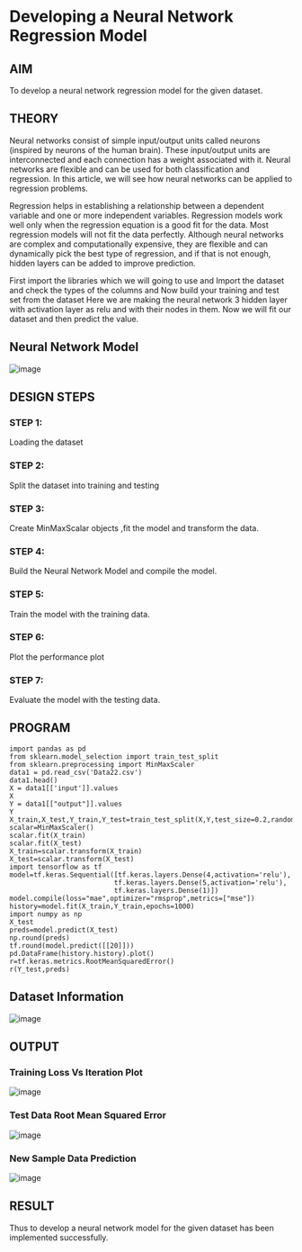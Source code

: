 # Developing a Neural Network Regression Model

## AIM

To develop a neural network regression model for the given dataset.

## THEORY
Neural networks consist of simple input/output units called neurons (inspired by neurons of the human brain). These input/output units are interconnected and each connection has a weight associated with it. Neural networks are flexible and can be used for both classification and regression. In this article, we will see how neural networks can be applied to regression problems.

Regression helps in establishing a relationship between a dependent variable and one or more independent variables. Regression models work well only when the regression equation is a good fit for the data. Most regression models will not fit the data perfectly. Although neural networks are complex and computationally expensive, they are flexible and can dynamically pick the best type of regression, and if that is not enough, hidden layers can be added to improve prediction.

First import the libraries which we will going to use and Import the dataset and check the types of the columns and Now build your training and test set from the dataset Here we are making the neural network 3 hidden layer with activation layer as relu and with their nodes in them. Now we will fit our dataset and then predict the value.









## Neural Network Model

![image](https://user-images.githubusercontent.com/75234942/187088677-90eab090-03e2-46f9-ad99-3240f9753719.png)




## DESIGN STEPS

### STEP 1:

Loading the dataset

### STEP 2:

Split the dataset into training and testing

### STEP 3:

Create MinMaxScalar objects ,fit the model and transform the data.

### STEP 4:

Build the Neural Network Model and compile the model.

### STEP 5:

Train the model with the training data.

### STEP 6:

Plot the performance plot

### STEP 7:

Evaluate the model with the testing data.

## PROGRAM
```python3
import pandas as pd
from sklearn.model_selection import train_test_split
from sklearn.preprocessing import MinMaxScaler
data1 = pd.read_csv('Data22.csv')
data1.head()
X = data1[['input']].values
X
Y = data1[["output"]].values
Y
X_train,X_test,Y_train,Y_test=train_test_split(X,Y,test_size=0.2,random_state=42)
scalar=MinMaxScaler()
scalar.fit(X_train)
scalar.fit(X_test)
X_train=scalar.transform(X_train)
X_test=scalar.transform(X_test)
import tensorflow as tf
model=tf.keras.Sequential([tf.keras.layers.Dense(4,activation='relu'),
                          tf.keras.layers.Dense(5,activation='relu'),
                          tf.keras.layers.Dense(1)])
model.compile(loss="mae",optimizer="rmsprop",metrics=["mse"])
history=model.fit(X_train,Y_train,epochs=1000)
import numpy as np
X_test
preds=model.predict(X_test)
np.round(preds)
tf.round(model.predict([[20]]))
pd.DataFrame(history.history).plot()
r=tf.keras.metrics.RootMeanSquaredError()
r(Y_test,preds)
```
## Dataset Information

![image](https://user-images.githubusercontent.com/75234942/187087432-f583dd0b-74f1-4ea3-98bb-ba54a7b3fc7b.png)




## OUTPUT

### Training Loss Vs Iteration Plot
![image](https://user-images.githubusercontent.com/75234942/187087268-5cd838d4-2f89-4fef-b590-35e1d879921f.png)


### Test Data Root Mean Squared Error
![image](https://user-images.githubusercontent.com/75234942/187087300-9a9eafea-bd75-4de3-b87a-6ccd9b6241c5.png)



### New Sample Data Prediction
![image](https://user-images.githubusercontent.com/75234942/187087345-45cb2305-c766-4ec6-8db6-3e74a6993643.png)


## RESULT
Thus to develop a neural network model for the given dataset has been implemented successfully.
